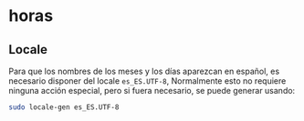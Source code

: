 # horas
## Locale
Para que los nombres de los meses y los días aparezcan en español, es necesario
disponer del locale `es_ES.UTF-8`, Normalmente esto no requiere ninguna acción
especial, pero si fuera necesario, se puede generar usando:
```bash
sudo locale-gen es_ES.UTF-8
```
